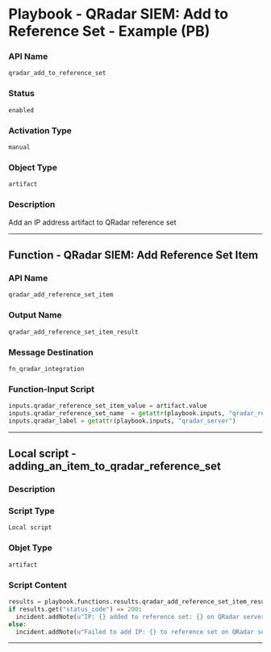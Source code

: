 <!--
    DO NOT MANUALLY EDIT THIS FILE
    THIS FILE IS AUTOMATICALLY GENERATED WITH resilient-sdk codegen
    Generated with resilient-sdk v49.1.51
-->

# Playbook - QRadar SIEM: Add to Reference Set - Example (PB)

### API Name
`qradar_add_to_reference_set`

### Status
`enabled`

### Activation Type
`manual`

### Object Type
`artifact`

### Description
Add an IP address artifact to QRadar reference set


---
## Function - QRadar SIEM: Add Reference Set Item

### API Name
`qradar_add_reference_set_item`

### Output Name
`qradar_add_reference_set_item_result`

### Message Destination
`fn_qradar_integration`

### Function-Input Script
```python
inputs.qradar_reference_set_item_value = artifact.value
inputs.qradar_reference_set_name  = getattr(playbook.inputs, "qradar_reference_set_name")
inputs.qradar_label = getattr(playbook.inputs, "qradar_server")
```

---

## Local script - adding_an_item_to_qradar_reference_set

### Description


### Script Type
`Local script`

### Objet Type
`artifact`

### Script Content
```python
results = playbook.functions.results.qradar_add_reference_set_item_result
if results.get("status_code") == 200:
  incident.addNote(u"IP: {} added to reference set: {} on QRadar server: {}".format(artifact.value, results.get("inputs", {}).get("qradar_reference_set_name"), results.get("inputs", {}).get("qradar_label")))
else:
  incident.addNote(u"Failed to add IP: {} to reference set on QRadar server: {}. Status Code: {}, message: {}".format(artifact.value, results.get("inputs", {}).get("qradar_label"), str(results.get("status_code")), results.get("inputs", {}).get("qradar_reference_set_name")))
```

---
